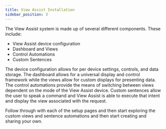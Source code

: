 ```yaml
---
title: View Assist Installation
sidebar_position: 3
---
```


The View Assist system is made up of several different components. These include:

- View Assist device configuration
- Dashboard and Views
- Control Automations
- Custom Sentences

The device configuration allows for per device settings, controls, and data storage. The dashboard allows for a universal display and control framework while the views allow for custom displays for presenting data. The control automations provide the means of switching between views dependent on the mode of the View Assist device. Custom sentences allow the user to speak a command and View Assist is able to execute that intent and display the view associated with the request.

Follow through with each of the setup pages and then start exploring the custom views and sentence automations and then start creating and sharing your own.